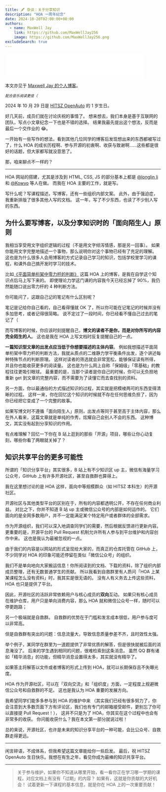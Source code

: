 ```yaml
---
title: 🖋 杂谈：关于分享知识
description: "HOA 一周年纪念"
date: 2024-10-28T02:00:00+08:00
authors:
  - name: MaxWell Jay
    link: https://github.com/MaxWellJay256
    image: https://github.com/MaxWellJay256.png
excludeSearch: true
---
```


<iframe frameborder="no" border="0" marginwidth="0" marginheight="0" width=450 height=80 src="//music.163.com/outchain/player?type=2&id=500412167&auto=0&height=66"></iframe>

本文亦见于 [Maxwell Jay 的个人博客](https://maxwelljay256.github.io/posts/sharing-knowledge/)。

<p> <sup>
    <i>配合音乐阅读更佳（</i>
</sup> </p>

2024 年 10 月 29 日是 [HITSZ OpenAuto](https://github.com/HITSZ-OpenAuto) 的 1 岁生日。

好几天前，成员们就在讨论庆祝的事情了。
想来想去，我们本身是基于互联网的团队，写点小文章纪念一下也是不错的选择。
结果我最先提出这个想法，反而是最后一个交作业的 😂。

一开始有一些写作的想法，看到其他几位同学的博客后发现想出来的东西都被写过了，什么 HOA 的成长历程啊、参与开源的初衷啊、收获与致谢啊……这些都是很好的话题，但大家都写就没意思了。

那，咱来聊点不一样的？

---

HOA 网站的搭建，尤其是涉及到 HTML, CSS, JS 的部分基本上都是 [@longlin li](https://github.com/longlin10086) 和 [@Kowyo](https://github.com/kowyo) 等人在做。
而我在 HOA 主要的工作，就是写。

写什么呢？写课程描述，写博客，还有一些组织内部文案。
此外，由于强迫症，我重新排版了很多其他人写的文档。
这一年，写了不少东西，也读了不少别人写的东西。

## 为什么要写博客，以及分享知识时的「面向陌生人」原则

我相当享受用文字组织逻辑的过程（不是用文字倾泻情感，那是另一回事）。
如果你能用文字完整地描述一个事物，那么说明你对这个事物已经有了充足的理解。
这也是为什么很多人会用博客的方式记录自己学习的知识，包括学校里学习的课程，和课外自己搞开发时学习的技术。

比如[《平面简单桁架中零力杆的判断》](https://hoa.moe/blog/zero-force-poles/) 这篇 HOA 上的博客，是我在自学这个知识点后马上写下来的。
即使理论力学这门课的内容我今天已经忘掉了 90%，我仍然能随口说出零力杆的 4 种判断方法。

你可能问了，这跟自己记的笔记有什么区别呢？

笔记是记给你自己看的，自己看得懂就 OK 了，所以你可能在记笔记的时候并没有多加思考，或者记得很简略。
说不定过了一段时间，你已经看不懂自己过去的笔记了（

而写博客的时候，你应该时刻提醒自己，**博文的读者不是你，而是对你所写的内容完全陌生的人**。
这也是我在 HOA 上写文档时反复提醒自己的一点。

**一篇知识型文章的出发点应当低于你想要描述的主体内容**。
例如我想描述平面简单桁架中零力杆的判断方法，我就从质点的二维静力学平衡条件出发，逐个讲述每种特殊节点的判断原理。
这样对读者的筛选就会非常宽松，能够保证读有所得，并且你也能收获更多的阅读量。
这也是为什么网上自称「保姆级」「零基础」的教程往往更吸引眼球。
最重要的是，当那个读者是你自己的时候，你可以无负担地重新 get 到文章的完整内容，而不需要为了读懂它而去查找别的资料。

另一方面，你以最通俗的方式描述知识的过程，其实就是把模棱两可的东西变得清晰的过程。
这样一来，你在回忆这个知识的时候就不存在任何思维负担了，因为你已经把它变成了一个完整的故事。

如果写博文时不遵循「面向陌生人」原则，出发点等同于甚至高于主体内容，那么在外人看来，这篇文章就是单纯的作秀，炫耀自己会别人不会的东西。
这种博文，其实没有起到分享知识的作用。

有点难理解？回忆一下你在 B 站上逛到的那些「开源」项目，哪些让你心动复刻，哪些你看了两眼就关掉了？

## 知识共享平台的更多可能性

所谓的「知识分享平台」其实很多，B 站上有不少知识区 up 主，微信有海量学习公众号，GitHub 上有许多开源社区，甚至自救群也算得上。

我在这里想讨论的是 HOA 这样，面向中等规模群众（如 HITSZ 本科生）的开源社区。

开源社区与其他类型平台的区别在于，所有的内容都透明公开，不存在任何商业利益。
对比之下，你并不知道 B 站 up 主或微信公众号的内部是如何运作的。
它们面向的是全网多数用户，并不一定能满足某个特定用户或者群体的全部需求。

作为开源组织，我们可以深入地调查同学们的需要，然后根据反馈进行更新内容。
更重要的是，开源平台的 Pull Request 机制允许所有人参与到平台维护和内容创作中来。
这也是我认为最被忽视的一点。

由于我们的内容是以网站的形式呈现给大家的，而真正的仓库托管在 GitHub 上，不少同学对 HOA 的印象可能还停留在类似「微信公众号」的组织。

我们不是单向地向大家搬运信息！你所阅读到的文档、下载的资料，除了组织内部成员整理，还有无数普通学生的贡献。
所以我看到自救群里有人质问「HOA 上某某课程怎么没有资料」时，我其实是很无语的。
没有人有义务去上传这些资料，HOA 也只是提供了平台。

因此，开源社区的活跃非常依赖用户与核心成员的**双向**互动。
如果只有核心成员在维护仓库，用户只是单向消费内容，那么 HOA 就和微信公众号一样，随时可以停更跑路；

另一个极端就是自救群。
自救群的优势在于门槛和发言成本很低，用户参与度可以非常高。

但是自救群有突出的问题：信息流量大，导致信息质量参差不齐，且时效性太强。

举个例子，某同学在群里为一道题提供了非常优质的解答，但是很快就被后面的消息淹没了。
后来的学生遇到相同的问题，很难检索到这条消息。
虽然 QQ 群有诸如「精华消息」的功能，但精华消息设置得太多，其实就没有精华了。

如果答主将解答以文件或者博客的形式上传到 HOA，就可以长期保存且不失曝光度。

HOA 作为开源社区，可以在「双向交流」和「组织度」方面，一定程度上规避微信公众号和自救群的不足。
这也是我认为 HOA 重要的发展方向。

我希望同学们能多多参与到 HOA 的维护中来
（其实我们已经有很多努力了，你会注意到大多数页面下方有评论区，我们也有专门的邮箱接受邮件，更别忘了你可以直接提 Pull Request！），
这并不只是为了 HOA，你其实在这个过程中也会有非常多的收获。
你问能收获什么？我在本文第一部分就说过啦！

总的来说，开源社区，也许是未来的知识分享平台的一种可能，会比公众号、自救群走得更远。

---

闲言碎语，不成体系，但我希望这篇文章能给你一些启发。
最后，祝 HITSZ OpenAuto 生日快乐。我想在有生之年，看见你成为最棒的知识共享平台。

---

> 关于参与维护，如果你不知道从哪里开始，看一看你正在学习哪一学期的课程，对应文档上有没有「过期」的内容？
> 如果有，这就是你贡献的大好机会！
> 试着更新一下课程的基本信息，就是你在 HOA 上的一次重要贡献！
